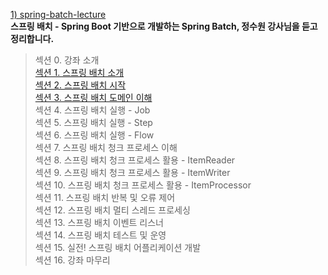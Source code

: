 [1) spring-batch-lecture](https://github.com/onjsdnjs/spring-batch-lecture/tree/8020bbbc93c4115a25e40777a5af7103d90104f3) <br>
**스프링 배치 - Spring Boot 기반으로 개발하는 Spring Batch, 정수원 강사님을 듣고 정리합니다. <br>**
> 섹션 0. 강좌 소개 <br> 
[섹션 1. 스프링 배치 소개](https://medium.com/@18corsair/%EC%8A%A4%ED%94%84%EB%A7%81-%EB%B0%B0%EC%B9%98-spring-boot-%EA%B8%B0%EB%B0%98%EC%9C%BC%EB%A1%9C-%EA%B0%9C%EB%B0%9C%ED%95%98%EB%8A%94-spring-batch-%EC%A0%95%EC%88%98%EC%9B%90-%EA%B0%95%EC%82%AC%EB%8B%98-1%EC%9E%A5-%EC%9A%94%EC%95%BD-dec0cd2917bb) <br>
[섹션 2. 스프링 배치 시작](https://medium.com/@18corsair/%EC%8A%A4%ED%94%84%EB%A7%81-%EB%B0%B0%EC%B9%98-spring-boot-%EA%B8%B0%EB%B0%98%EC%9C%BC%EB%A1%9C-%EA%B0%9C%EB%B0%9C%ED%95%98%EB%8A%94-spring-batch-%EC%A0%95%EC%88%98%EC%9B%90-%EA%B0%95%EC%82%AC%EB%8B%98-2%EC%9E%A5-%EC%9A%94%EC%95%BD-f07af10ce339) <br>
[섹션 3. 스프링 배치 도메인 이해](https://medium.com/@18corsair/스프링-배치-spring-boot-기반으로-개발하는-spring-batch-정수원-강사님-3장-step-stepexecution-stepcontribution-요약-ed459ba7c29e) <br>
섹션 4. 스프링 배치 실행 - Job <br>
섹션 5. 스프링 배치 실행 - Step <br>
섹션 6. 스프링 배치 실행 - Flow <br>
섹션 7. 스프링 배치 청크 프로세스 이해 <br>
섹션 8. 스프링 배치 청크 프로세스 활용 - ItemReader <br>
섹션 9. 스프링 배치 청크 프로세스 활용 - ItemWriter <br>
섹션 10. 스프링 배치 청크 프로세스 활용 - ItemProcessor <br>
섹션 11. 스프링 배치 반복 및 오류 제어 <br>
섹션 12. 스프링 배치 멀티 스레드 프로세싱 <br>
섹션 13. 스프링 배치 이벤트 리스너 <br>
섹션 14. 스프링 배치 테스트 및 운영 <br>
섹션 15. 실전! 스프링 배치 어플리케이션 개발 <br>
섹션 16. 강좌 마무리 <br>
